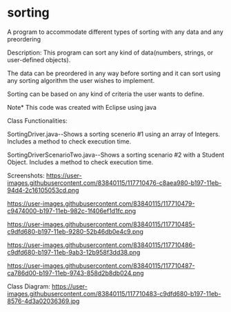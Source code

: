 # sorting
A program to accommodate different types of sorting with any data and any preordering

Description: This program can sort any kind of data(numbers, strings, or user-defined objects).

The data can be preordered in any way before sorting and it can sort using any sorting algorithm the user wishes to implement.

Sorting can be based on any kind of criteria the user wants to define.

Note* This code was created with Eclipse using java

Class Functionalities:

SortingDriver.java--Shows a sorting scenerio #1 using an array of Integers. Includes a method to check execution time.

SortingDriverScenarioTwo.java--Shows a sorting scenario #2 with a Student Object. Includes a method to check execution time.

Screenshots:
https://user-images.githubusercontent.com/83840115/117710476-c8aea980-b197-11eb-94d4-2c16105053cd.png

https://user-images.githubusercontent.com/83840115/117710479-c9474000-b197-11eb-982c-1f406ef1d1fc.png

https://user-images.githubusercontent.com/83840115/117710485-c9dfd680-b197-11eb-9280-52b46db0e4c9.png

https://user-images.githubusercontent.com/83840115/117710486-c9dfd680-b197-11eb-9ab3-12b958f3dd38.png

https://user-images.githubusercontent.com/83840115/117710487-ca786d00-b197-11eb-9743-858d2b8db024.png

Class Diagram:
https://user-images.githubusercontent.com/83840115/117710483-c9dfd680-b197-11eb-8576-4d3a02036369.jpg


